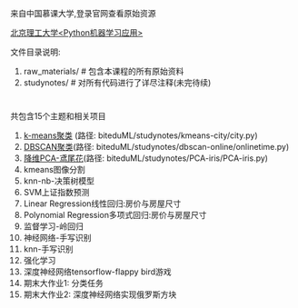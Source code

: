 来自中国慕课大学,登录官网查看原始资源

[北京理工大学<Python机器学习应用>](http://www.icourse163.org/course/BIT-1001872001)

文件目录说明:
1. raw_materials/  \# 包含本课程的所有原始资料
2. studynotes/ \# 对所有代码进行了详尽注释(未完待续)

#
共包含15个主题和相关项目

1. [k-means聚类](https://github.com/bigablecat/biteduML/blob/dev/studynotes/kmeans-city/city.py) (路径: biteduML/studynotes/kmeans-city/city.py)
2. [DBSCAN聚类](https://github.com/bigablecat/biteduML/blob/dev/studynotes/dbscan-online/onlinetime.py)(路径: biteduML/studynotes/dbscan-online/onlinetime.py)
3. [降维PCA-鸢尾花](https://github.com/bigablecat/biteduML/blob/dev/studynotes/PCA-iris/PCA-iris.py)(路径: biteduML/studynotes/PCA-iris/PCA-iris.py)
4. kmeans图像分割
5. knn-nb-决策树模型
6. SVM上证指数预测
7. Linear Regression线性回归:房价与房屋尺寸
8. Polynomial Regression多项式回归:房价与房屋尺寸
9. 监督学习-岭回归
10. 神经网络-手写识别
11. knn-手写识别
12. 强化学习
13. 深度神经网络tensorflow-flappy bird游戏
14. 期末大作业1: 分类任务
15. 期末大作业2: 深度神经网络实现俄罗斯方块
